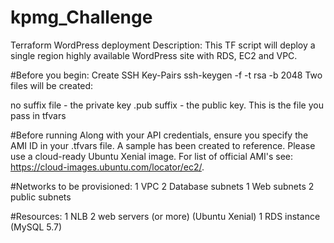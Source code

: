 # kpmg_Challenge

Terraform WordPress deployment
Description:
This TF script will deploy a single region highly available WordPress site with RDS, EC2 and VPC.

#Before you begin: Create SSH Key-Pairs
ssh-keygen -f -t rsa -b 2048 Two files will be created:

no suffix file - the private key
.pub suffix - the public key. This is the file you pass in tfvars

#Before running
Along with your API credentials, ensure you specify the AMI ID in your .tfvars file. A sample has been created to reference. 
Please use a cloud-ready Ubuntu Xenial image. For list of official AMI's see: https://cloud-images.ubuntu.com/locator/ec2/.

#Networks to be provisioned:
1 VPC
2 Database subnets
1 Web subnets
2 public subnets

#Resources:
1 NLB
2 web servers (or more) (Ubuntu Xenial)
1 RDS instance (MySQL 5.7)
